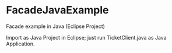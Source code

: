 # FacadeJavaExample
Facade example in Java (Eclipse Project)

Import as Java Project in Eclipse; just run TicketClient.java as Java Application.
